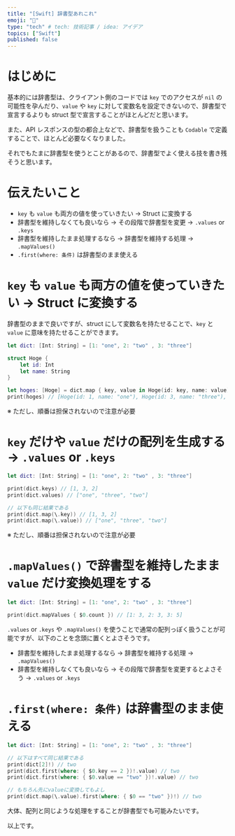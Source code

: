 ```yaml
---
title: "[Swift] 辞書型あれこれ"
emoji: "🌾"
type: "tech" # tech: 技術記事 / idea: アイデア
topics: ["Swift"]
published: false
---
```


# はじめに

基本的には辞書型は、クライアント側のコードでは `key` でのアクセスが `nil` の可能性を孕んだり、`value` や `key` に対して変数名を設定できないので、辞書型で宣言するよりも struct 型で宣言することがほとんどだと思います。

また、API レスポンスの型の都合上などで、辞書型を扱うことも `Codable` で定義することで、ほとんど必要なくなりました。

それでもたまに辞書型を使うとことがあるので、辞書型でよく使える技を書き残そうと思います。

# 伝えたいこと

- `key` も `value` も両方の値を使っていきたい -> Struct に変換する
- 辞書型を維持しなくても良いなら -> その段階で辞書型を変更 -> `.values` or `.keys`
- 辞書型を維持したまま処理するなら -> 辞書型を維持する処理 -> `.mapValues()`
- `.first(where: 条件)` は辞書型のまま使える

# `key` も `value` も両方の値を使っていきたい -> Struct に変換する

辞書型のままで良いですが、struct にして変数名を持たせることで、`key` と `value` に意味を持たせることができます。

```swift
let dict: [Int: String] = [1: "one", 2: "two" , 3: "three"]

struct Hoge {
    let id: Int
    let name: String
}

let hoges: [Hoge] = dict.map { key, value in Hoge(id: key, name: value) }
print(hoges) // [Hoge(id: 1, name: "one"), Hoge(id: 3, name: "three"), Hoge(id: 2, name: "two")]
```

※ ただし、順番は担保されないので注意が必要

# `key` だけや `value` だけの配列を生成する -> `.values` or `.keys`

```swift
let dict: [Int: String] = [1: "one", 2: "two" , 3: "three"]

print(dict.keys) // [1, 3, 2]
print(dict.values) // ["one", "three", "two"]

// 以下も同じ結果である
print(dict.map(\.key)) // [1, 3, 2]
print(dict.map(\.value)) // ["one", "three", "two"]
```

※ ただし、順番は担保されないので注意が必要

# `.mapValues()` で辞書型を維持したまま `value` だけ変換処理をする

```swift
let dict: [Int: String] = [1: "one", 2: "two" , 3: "three"]

print(dict.mapValues { $0.count }) // [1: 3, 2: 3, 3: 5]
```

`.values` or `.keys` や `.mapValues()` を使うことで通常の配列っぽく扱うことが可能ですが、以下のことを念頭に置くとよさそうです。

- 辞書型を維持したまま処理するなら -> 辞書型を維持する処理 -> `.mapValues()`
- 辞書型を維持しなくても良いなら -> その段階で辞書型を変更するとよさそう -> `.values` or `.keys`

# `.first(where: 条件)` は辞書型のまま使える

```swift
let dict: [Int: String] = [1: "one", 2: "two" , 3: "three"]

// 以下はすべて同じ結果である
print(dict[2]!) // two
print(dict.first(where: { $0.key == 2 })!.value) // two
print(dict.first(where: { $0.value == "two" })!.value) // two

// もちろん先にvalueに変換してもよし
print(dict.map(\.value).first(where: { $0 == "two" })!) // two
```

大体、配列と同じような処理をすることが辞書型でも可能みたいです。

以上です。